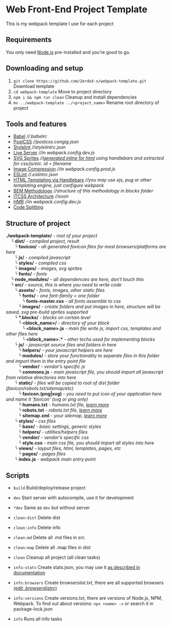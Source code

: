 # Web Front-End Project Template

This is my webpack template I use for each project

## Requirements

You only need [Node.js](https://nodejs.org) pre-installed and you’re good to go.

## Downloading and setup

1. `git clone https://github.com/ZerdoX-x/webpack-template.git` Download template
2. `cd webpack-template` Move to project directory
3. `npm i && npm run clean` Cleanup and install dependencies
4. `mv ../webpack-template ../<project_name>` Rename root directory of project

## Tools and features

- [Babel](https://babeljs.io) _//.babelrc_
- [PostCSS](https://postcss.org) _//postcss.congig.json_
- [Stylelint](https://stylelint.io) _//stylelintrc.json_
- [Live Server](https://github.com/webpack/webpack-dev-server) _//in webpack.config.dev.js_
- [SVG Sprites](https://css-tricks.com/svg-sprites-use-better-icon-fonts/) _//[generated inline for html](https://github.com/JetBrains/svg-sprite-loader/tree/master/examples/interop-with-html-webpack-plugin) using handlebars and extracted for css/js/etc. id = filename_
- [Image Compression](https://www.npmjs.com/package/image-webpack-loader) _//in webpack.config.prod.js_
- [ESLint](https://eslint.org)  _//.eslintrc.json_
- [HTML Templating via Handlebars](https://handlebarsjs.com/) _//you may use ejs, pug or other templating engine, just configure webpack_
- [BEM Methodology](https://en.bem.info) _//structure of this methodology in blocks folder_
- [ITCSS Architecture](https://www.xfive.co/blog/itcss-scalable-maintainable-css-architecture/) _//soon_
- [HMR](https://webpack.js.org/concepts/hot-module-replacement/) _//in webpack.config.dev.js_
- [Code Splitting](https://webpack.js.org/guides/code-splitting/)

## Structure of project

__./webpack-template/__ _- root of your project_  
&nbsp;&nbsp;&nbsp;&nbsp;╰ __dist/__ _- compiled project, result_  
&nbsp;&nbsp;&nbsp;&nbsp;&nbsp;&nbsp;&nbsp;╰ __favicon/__ _- all generated favicon files for most browsers/platforms are here_  
&nbsp;&nbsp;&nbsp;&nbsp;&nbsp;&nbsp;&nbsp;╰ __js/__ _- compiled javascript_  
&nbsp;&nbsp;&nbsp;&nbsp;&nbsp;&nbsp;&nbsp;╰ __styles/__ _- compiled css_  
&nbsp;&nbsp;&nbsp;&nbsp;&nbsp;&nbsp;&nbsp;╰ __images/__ _- images, svg sprites_  
&nbsp;&nbsp;&nbsp;&nbsp;&nbsp;&nbsp;&nbsp;╰ __fonts/__ _- fonts_  
&nbsp;&nbsp;&nbsp;&nbsp;╰ __node_modules/__ _- all dependencies are here, don't touch this_  
&nbsp;&nbsp;&nbsp;&nbsp;╰ __src/__ _- source, this is where you need to write code_  
&nbsp;&nbsp;&nbsp;&nbsp;&nbsp;&nbsp;&nbsp;╰ __assets/__ _- fonts, images, other static files_  
&nbsp;&nbsp;&nbsp;&nbsp;&nbsp;&nbsp;&nbsp;&nbsp;&nbsp;&nbsp;╰ __fonts/__ _- one font-family = one folder_  
&nbsp;&nbsp;&nbsp;&nbsp;&nbsp;&nbsp;&nbsp;&nbsp;&nbsp;&nbsp;&nbsp;&nbsp;&nbsp;╰ __fonts-master.css__ _- all fonts assemble to css_  
&nbsp;&nbsp;&nbsp;&nbsp;&nbsp;&nbsp;&nbsp;&nbsp;&nbsp;&nbsp;╰ __images/__ _- create folders and put images in here, structure will be saved, svg pre-build sprites supported_  
&nbsp;&nbsp;&nbsp;&nbsp;&nbsp;&nbsp;&nbsp;╰ __*.blocks/__ _- blocks on certain level_  
&nbsp;&nbsp;&nbsp;&nbsp;&nbsp;&nbsp;&nbsp;&nbsp;&nbsp;&nbsp;╰ __<block_name>/__ _- directory of your block_  
&nbsp;&nbsp;&nbsp;&nbsp;&nbsp;&nbsp;&nbsp;&nbsp;&nbsp;&nbsp;&nbsp;&nbsp;&nbsp;╰ __<block_name>.js__ _- main file write js, import css, templates and other files here_  
&nbsp;&nbsp;&nbsp;&nbsp;&nbsp;&nbsp;&nbsp;&nbsp;&nbsp;&nbsp;&nbsp;&nbsp;&nbsp;╰ __<block_name>.*__ _- other techs used for implementing blocks_  
&nbsp;&nbsp;&nbsp;&nbsp;&nbsp;&nbsp;&nbsp;╰ __js/__ _- javascript source files and folders in here_  
&nbsp;&nbsp;&nbsp;&nbsp;&nbsp;&nbsp;&nbsp;&nbsp;&nbsp;&nbsp;╰ __helpers/__ _- your javascript helpers are here_  
&nbsp;&nbsp;&nbsp;&nbsp;&nbsp;&nbsp;&nbsp;&nbsp;&nbsp;&nbsp;╰ __modules/__ _- store your functionality to separate files in this folder and import them in the entry point file_  
&nbsp;&nbsp;&nbsp;&nbsp;&nbsp;&nbsp;&nbsp;&nbsp;&nbsp;&nbsp;╰ __vendor/__ _- vendor’s specific js_  
&nbsp;&nbsp;&nbsp;&nbsp;&nbsp;&nbsp;&nbsp;&nbsp;&nbsp;&nbsp;╰ __commons.js__ _- main javascript file, you should import all javascript from relative directories into here_  
&nbsp;&nbsp;&nbsp;&nbsp;&nbsp;&nbsp;&nbsp;╰ __static/__ _- files will be copied to root of dist folder (favicon/robots.txt/sitemap/etc)_  
&nbsp;&nbsp;&nbsp;&nbsp;&nbsp;&nbsp;&nbsp;&nbsp;&nbsp;&nbsp;╰ __favicon.(png|svg)__ _- you need to put icon of your application here and name it 'favicon' (svg or png only)_  
&nbsp;&nbsp;&nbsp;&nbsp;&nbsp;&nbsp;&nbsp;&nbsp;&nbsp;&nbsp;╰ __humans.txt__ _- humans.txt file, [learn more](http://humanstxt.org)_  
&nbsp;&nbsp;&nbsp;&nbsp;&nbsp;&nbsp;&nbsp;&nbsp;&nbsp;&nbsp;╰ __robots.txt__ _- robots.txt file, [learn more](https://www.robotstxt.org)_  
&nbsp;&nbsp;&nbsp;&nbsp;&nbsp;&nbsp;&nbsp;&nbsp;&nbsp;&nbsp;╰ __sitemap.xml__ _- your sitemap, [learn more](https://support.google.com/webmasters/answer/156184?hl=en)_  
&nbsp;&nbsp;&nbsp;&nbsp;&nbsp;&nbsp;&nbsp;╰ __styles/__ _- css files_  
&nbsp;&nbsp;&nbsp;&nbsp;&nbsp;&nbsp;&nbsp;&nbsp;&nbsp;&nbsp;╰ __base/__ _- basic settings, generic styles_  
&nbsp;&nbsp;&nbsp;&nbsp;&nbsp;&nbsp;&nbsp;&nbsp;&nbsp;&nbsp;╰ __helpers/__ _- utilities/helpers files_  
&nbsp;&nbsp;&nbsp;&nbsp;&nbsp;&nbsp;&nbsp;&nbsp;&nbsp;&nbsp;╰ __vendor/__ _- vendor’s specific css_  
&nbsp;&nbsp;&nbsp;&nbsp;&nbsp;&nbsp;&nbsp;&nbsp;&nbsp;&nbsp;╰ __style.css__ _- main css file, you should import all styles into here_  
&nbsp;&nbsp;&nbsp;&nbsp;&nbsp;&nbsp;&nbsp;╰ __views/__ _- layput files, html, templates, pages, etc_  
&nbsp;&nbsp;&nbsp;&nbsp;&nbsp;&nbsp;&nbsp;&nbsp;&nbsp;&nbsp;╰ __pages/__ _- pages files_  
&nbsp;&nbsp;&nbsp;&nbsp;&nbsp;&nbsp;&nbsp;╰ __index.js__ _- webpack main entry point_  

## Scripts

- `build` Build/deploy/release project
- `dev` Start server with autocompile, use it for development
- `*dev` Same as `dev` but without server

- `clean:dist` Delete dist
- `clean:info` Delete info
- `clean:md` Delete all .md files in src 
- `clean:map` Delete all .map files in dist
- `clean` Cleanup all project (all clean tasks)

- `info:stats` Create stats.json, you may use it [as described in documentation](https://webpack.js.org/guides/code-splitting/#bundle-analysis)
- `info:browsers` Create browserslist.txt, there are all supported browsers [(edit .browserslistrc)](https://github.com/browserslist/browserslist)
- `info:versions` Create versions.txt, there are versions of Node.js, NPM, Webpack. To find out about versions: `npx <name> -v` or search it in package-lock.json
- `info` Runs all info tasks
